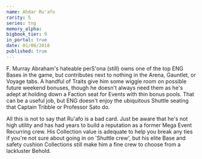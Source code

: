 ```yaml
---
name: Ahdar Ru'afo
rarity: 5
series: tng
memory_alpha:
bigbook_tier: 9
in_portal: true
date: 01/08/2018
published: true
---
```


F. Murray Abraham's hateable perS'ona (still) owns one of the top ENG Bases in the game, but contributes next to nothing in the Arena, Gauntlet, or Voyage tabs. A handful of Traits give him some wiggle room on possible future weekend bonuses, though he doesn't always need them as he's adept at holding down a Faction seat for Events with thin bonus pools. That can be a useful job, but ENG doesn't enjoy the ubiquitous Shuttle seating that Captain Tribble or Professor Sato do. 

All this is not to say that Ru'afo is a bad card. Just be aware that he's not high utility and has had years to build a reputation as a former Mega Event Recurring crew. His Collection value is adequate to help you break any ties if you're not sure about going in on 'Shuttle crew', but his elite Base and safety cushion Collections still make him a fine crew to choose from a lackluster Behold.
